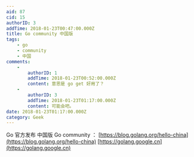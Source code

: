 ```yaml
---
aid: 87
cid: 15
authorID: 3
addTime: 2018-01-23T00:47:00.000Z
title: Go community 中国版
tags:
    - go
    - community
    - 中国
comments:
    -
        authorID: 1
        addTime: 2018-01-23T00:52:00.000Z
        content: 意思是 go get 好用了？
    -
        authorID: 3
        addTime: 2018-01-23T01:17:00.000Z
        content: 可能会吧。
date: 2018-01-23T01:17:00.000Z
category: Geek
---
```


Go 官方发布 中国版 Go community ： [https://blog.golang.org/hello-china](https://blog.golang.org/hello-china) [https://golang.google.cn](https://golang.google.cn)
